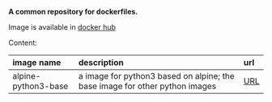 **A common repository for dockerfiles.**

Image is available in [docker hub](https://hub.docker.com/u/oyealex "docker hub")

Content:

|image name|description|url|
|:---|:---|:---|
|alpine-python3-base|a image for python3 based on alpine; the base image for other python images|[URL](https://github.com/oyealex/dockerfile/tree/master/alpine-python3-base "alpine-python3-base")
